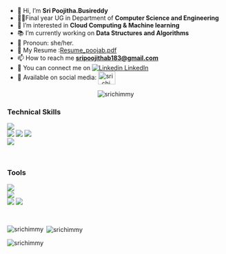 - 👋 Hi, I’m <b>Sri Poojitha.Busireddy</b>
- 👩‍🎓Final year UG in Department of <b>Computer Science and Engineering</b><br>
- 👀 I’m interested in <b>Cloud Computing & Machine learning</b>
- 📚 I’m currently working on <b>Data Structures and Algorithms</b>
- 👧 Pronoun: she/her.
- 📃 My Resume :[Resume_poojab.pdf](https://github.com/srichimmy/srichimmy/files/13959642/Resume_poojab.pdf)
- 📫 How to reach me **sripoojithab183@gmail.com**
- 🫶 You can connect me on [![Linkedin](https://i.stack.imgur.com/gVE0j.png) LinkedIn](https://www.linkedin.com/in/sripoojithab183/)
- 📱 Available on social media: <a href="https://www.instagram.com/sri_chimmy" target="blank"><img align="center" src="https://raw.githubusercontent.com/rahuldkjain/github-profile-readme-generator/master/src/images/icons/Social/instagram.svg" alt="sri_chimmy" height="30" width="40" /></a></t>
<!--profile count reader-->
<p align="center"> <img src="https://komarev.com/ghpvc/?username=srichimmy&label=Profile%20views&color=eb640a&style=flat-square" alt="srichimmy" /> </p>

<h3>Technical Skills</h3>

![](https://img.shields.io/badge/C-00599C?style=for-the-badge&logo=c&logoColor=white)  
![](https://img.shields.io/badge/Python-14354C?style=for-the-badge&logo=python&logoColor=white) 
![](https://img.shields.io/badge/HTML5-E34F26?style=for-the-badge&logo=html5&logoColor=white)
![](https://img.shields.io/badge/CSS3-1572B6?style=for-the-badge&logo=css3&logoColor=white)
</br>
![](https://img.shields.io/badge/MySQL-005C84?style=for-the-badge&logo=mysql&logoColor=white)
<!--![](https://img.shields.io/badge/React-20232A?style=for-the-badge&logo=react&logoColor=61DAFB) -->
</br>
<h3>Tools</h3>

![](https://img.shields.io/badge/GitHub-100000?style=for-the-badge&logo=github&logoColor=white) </br>
![](https://img.shields.io/badge/Visual_Studio_Code-0078D4?style=for-the-badge&logo=visual%20studio%20code&logoColor=white)<br>
![](https://img.shields.io/badge/Eclipse-2C2255?style=for-the-badge&logo=eclipse&logoColor=white)
![](https://img.shields.io/badge/Notepad++-90E59A.svg?style=for-the-badge&logo=notepad%2B%2B&logoColor=black) <br>
 <br>
 <!--
<h3>Practice Platforms</h3>

![](https://img.shields.io/badge/-LeetCode-FFA116?style=for-the-badge&logo=LeetCode&logoColor=black)
 <br>-->

![]()

 <p><img align="left" src="https://github-readme-stats.vercel.app/api/top-langs?username=srichimmy&show_icons=true&theme=tokyonight&hide_border=true&locale=en&layout=compact" alt="srichimmy" /></p>

<p>&nbsp;<img align="center" src="https://github-readme-stats.vercel.app/api?username=srichimmy&show_icons=true&locale=en" alt="srichimmy" /></p>

<p><img align="center" src="https://github-readme-streak-stats.herokuapp.com/?user=srichimmy&" alt="srichimmy" /></p>

<!---
git-sumana/git-srichimmy is a ✨ special ✨ repository because its `README.md` (this file) appears on your GitHub profile.
You can click the Preview link to take a look at your changes.
--->

